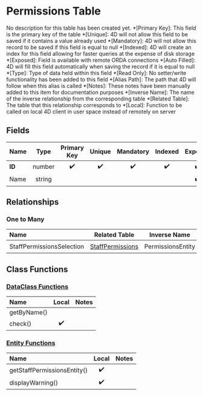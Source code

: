 ﻿# Permissions Table
No description for this table has been created yet.
*[Primary Key]: This field is the primary key of the table
*[Unique]: 4D will not allow this field to be saved if it contains a value already used
*[Mandatory]: 4D will not allow this record to be saved if this field is equal to null
*[Indexed]: 4D will create an index for this field allowing for faster queries at the expense of disk storage
*[Exposed]: Field is available with remote ORDA connections
*[Auto Filled]: 4D will fill this field automatically when saving the record if it is equal to null
*[Type]: Type of data held within this field
*[Read Only]: No setter/write functionality has been added to this field
*[Alias Path]: The path that 4D will follow when this alias is called
*[Notes]: These notes have been manually added to this item for documentation purposes
*[Inverse Name]: The name of the inverse relationship from the corresponding table
*[Related Table]: The table that this relationship corresponds to
*[Local]: Function to be called on local 4D client in user space instead of remotely on server
## Fields
|Name|Type|Primary Key|Unique|Mandatory|Indexed|Exposed|Auto Filled|Notes|
|:---|:---:|:---:|:---:|:---:|:---:|:---:|:---:|:---:|
|**ID**|number|✔️|✔️|✔️|✔️|✔️|✔️||
|Name|string|||||✔️|||
## Relationships
### One to Many
|Name|Related Table|Inverse Name|Exposed|Notes|
|:---|:---:|:---:|:---:|:---:|
|StaffPermissionsSelection|[StaffPermissions](StaffPermissions.md)|PermissionsEntity|✔️||
## Class Functions
### [DataClass Functions](https://github.com/synthotec/SynthoTec-4D/blob/main/Project/Sources/Classes/Permissions.4dm)
|Name|Local|Notes|
|:---|:---:|:---:|
|getByName()|||
|check()|✔️||
### [Entity Functions](https://github.com/synthotec/SynthoTec-4D/blob/main/Project/Sources/Classes/PermissionsEntity.4dm)
|Name|Local|Notes|
|:---|:---:|:---:|
|getStaffPermissionsEntity()|✔️||
|displayWarning()|✔️||